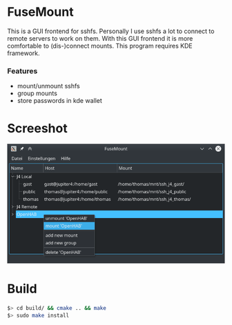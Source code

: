 # FuseMount

This is a GUI frontend for sshfs.
Personally I use sshfs a lot to connect to remote servers to work on them.
With this GUI frontend it is more comfortable to (dis-)connect mounts.
This program requires KDE framework.

### Features

* mount/unmount sshfs
* group mounts
* store passwords in kde wallet

# Screeshot

![screenshot](doc/screenshot.png)

# Build

```bash
$> cd build/ && cmake .. && make
$> sudo make install
```
